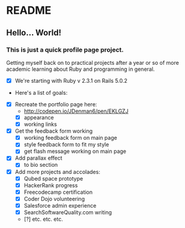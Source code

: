 # README

## Hello... World!
### This is just a quick profile page project.

Getting myself back on to practical projects after a year or so of more
academic learning about Ruby and programming in general.

* [x] We're starting with Ruby v 2.3.1 on  Rails 5.0.2
* Here's a list of goals:
* [x] Recreate the portfolio page here:
  - http://codepen.io/JDenman6/pen/EKLGZJ
  - [x] appearance
  - [x] working links
* [x] Get the feedback form working
  - [x] working feedback form on main page
  - [x] style feedback form to fit my style
  - [x] get flash message working on main page
* [x] Add parallax effect
  - [x] to bio section
* [x] Add more projects and accolades:
  - [x] Qubed space prototype
  - [x] HackerRank progress
  - [x] Freecodecamp certification
  - [x] Coder Dojo volunteering
  - [x] Salesforce admin experience
  - [x] SearchSoftwareQuality.com writing
  - [?] etc. etc. etc.
